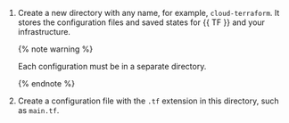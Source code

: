 1. Create a new directory with any name, for example, `cloud-terraform`. It stores the configuration files and saved states for {{ TF }} and your infrastructure.

   {% note warning %}

   Each configuration must be in a separate directory.

   {% endnote %}

1. Create a configuration file with the `.tf` extension in this directory, such as `main.tf`.